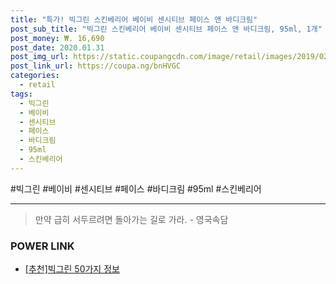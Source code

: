 ```yaml
--- 
title: "특가! 빅그린 스킨베리어 베이비 센시티브 페이스 앤 바디크림" 
post_sub_title: "빅그린 스킨베리어 베이비 센시티브 페이스 앤 바디크림, 95ml, 1개" 
post_money: ₩. 16,690 
post_date: 2020.01.31 
post_img_url: https://static.coupangcdn.com/image/retail/images/2019/02/08/21/8/4f45f670-f921-46a7-9b63-2ceef02d0b3a.jpg 
post_link_url: https://coupa.ng/bnHVGC 
categories: 
  - retail 
tags: 
  - 빅그린 
  - 베이비 
  - 센시티브 
  - 페이스 
  - 바디크림 
  - 95ml 
  - 스킨베리어 
--- 
```

  #빅그린 #베이비 #센시티브 #페이스 #바디크림 #95ml #스킨베리어 
<hr> 

> 만약 급히 서두르려면 돌아가는 길로 가라. - 영국속담 


### POWER LINK

* <a href="https://blog.naver.com/fasyy4321/221791046221" target="_blank">[추천]빅그린 50가지 정보</a>
